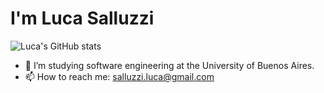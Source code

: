 # I'm Luca Salluzzi
![Luca's GitHub stats](https://github-readme-stats.vercel.app/api?username=salluzziluca&show_icons=true&theme=tokyonight)

- 👀 I’m studying software engineering at the University of Buenos Aires.
- 📫 How to reach me: salluzzi.luca@gmail.com

<!---
salluzziluca/salluzziluca is a ✨ special ✨ repository because its `README.md` (this file) appears on your GitHub profile.
You can click the Preview link to take a look at your changes.
--->
